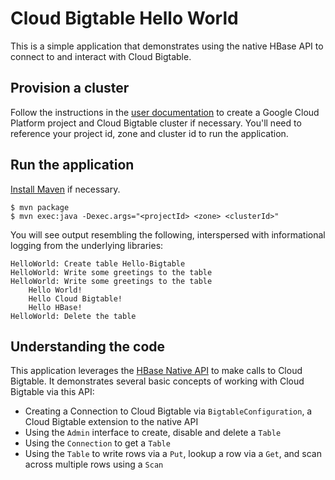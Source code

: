 # Cloud Bigtable Hello World

This is a simple application that demonstrates using the native HBase API
to connect to and interact with Cloud Bigtable.

## Provision a cluster

Follow the instructions in the [user documentation](https://cloud.google.com/bigtable/docs/creating-cluster)
to create a Google Cloud Platform project and Cloud Bigtable cluster if necessary.
You'll need to reference your project id, zone and cluster id to run the application.

## Run the application

[Install Maven](http://maven.apache.org/guides/getting-started/maven-in-five-minutes.html) if necessary.

    $ mvn package
    $ mvn exec:java -Dexec.args="<projectId> <zone> <clusterId>"

You will see output resembling the following, interspersed with informational logging
from the underlying libraries:

    HelloWorld: Create table Hello-Bigtable
    HelloWorld: Write some greetings to the table
    HelloWorld: Write some greetings to the table
        Hello World!
	    Hello Cloud Bigtable!
	    Hello HBase!
    HelloWorld: Delete the table

## Understanding the code

This application leverages the [HBase Native API](http://hbase.apache.org/book.html#hbase_apis)
to make calls to Cloud Bigtable. It demonstrates several basic concepts of working with
Cloud Bigtable via this API:

* Creating a Connection to Cloud Bigtable via `BigtableConfiguration`, a Cloud Bigtable extension
to the native API
* Using the `Admin` interface to create, disable and delete a `Table`
* Using the `Connection` to get a `Table`
* Using the `Table` to write rows via a `Put`, lookup a row via a `Get`, and scan across
multiple rows using a `Scan`
